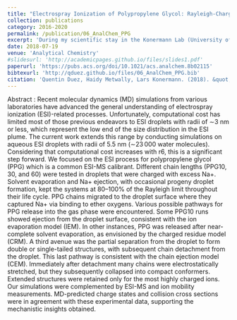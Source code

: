 ```yaml
---
title: "Electrospray Ionization of Polypropylene Glycol: Rayleigh-Charged Droplets, Competing Pathways, and Charge State-Dependent Conformations"
collection: publications
category: 2016-2020
permalink: /publication/06_AnalChem_PPG
excerpt: 'During my scientific stay in the Konermann Lab (University of Western Ontario, Canada), I studied the release of polyether ions from charged droplets with atomistic simulations. We found that gaseous polymer ion can be generated by competing pathways during Electrospray ionization.'
date: 2018-07-19
venue: 'Analytical Chemistry'
#slidesurl: 'http://academicpages.github.io/files/slides1.pdf'
paperurl: 'https://pubs.acs.org/doi/10.1021/acs.analchem.8b02115'
bibtexurl: 'http://qduez.github.io/files/06_AnalChem_PPG.bib'
citation: 'Quentin Duez, Haidy Metwally, Lars Konermann. (2018). &quot;Electrospray Ionization of Polypropylene Glycol: Rayleigh-Charged Droplets, Competing Pathways, and Charge State-Dependent Conformations.&quot; <i>Analytical Chemistry</i>. 90(16), 9912-9920.'
---
```

Abstract :
Recent molecular dynamics (MD) simulations from various laboratories have advanced the general understanding of electrospray ionization (ESI)-related processes. Unfortunately, computational cost has limited most of those previous endeavors to ESI droplets with radii of ∼3 nm or less, which represent the low end of the size distribution in the ESI plume. The current work extends this range by conducting simulations on aqueous ESI droplets with radii of 5.5 nm (∼23 000 water molecules). Considering that computational cost increases with r6, this is a significant step forward. We focused on the ESI process for polypropylene glycol (PPG) which is a common ESI-MS calibrant. Different chain lengths (PPG10, 30, and 60) were tested in droplets that were charged with excess Na+. Solvent evaporation and Na+ ejection, with occasional progeny droplet formation, kept the systems at 80–100% of the Rayleigh limit throughout their life cycle. PPG chains migrated to the droplet surface where they captured Na+ via binding to ether oxygens. Various possible pathways for PPG release into the gas phase were encountered. Some PPG10 runs showed ejection from the droplet surface, consistent with the ion evaporation model (IEM). In other instances, PPG was released after near-complete solvent evaporation, as envisioned by the charged residue model (CRM). A third avenue was the partial separation from the droplet to form double or single-tailed structures, with subsequent chain detachment from the droplet. This last pathway is consistent with the chain ejection model (CEM). Immediately after detachment many chains were electrostatically stretched, but they subsequently collapsed into compact conformers. Extended structures were retained only for the most highly charged ions. Our simulations were complemented by ESI-MS and ion mobility measurements. MD-predicted charge states and collision cross sections were in agreement with these experimental data, supporting the mechanistic insights obtained.
